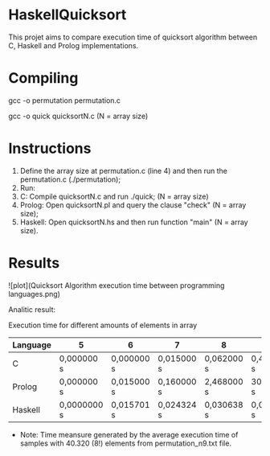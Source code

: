 # HaskellQuicksort
This projet aims to compare execution time of quicksort algorithm between C, Haskell and Prolog implementations.

# Compiling
gcc -o permutation permutation.c

gcc -o quick quicksortN.c (N = array size)

# Instructions
1.  Define the array size at permutation.c (line 4) and then run the permutation.c (./permutation);
2.  Run:
  1. C: Compile quicksortN.c and run ./quick; (N = array size)
  2. Prolog: Open quicksortN.pl and query the clause "check" (N = array size);
  3. Haskell: Open quicksortN.hs and then run function "main" (N = array size).

# Results
![plot](Quicksort Algorithm execution time between programming languages.png)

Analitic result:

Execution time for different amounts of elements in array

| Language | 5 | 6 | 7 | 8 | 9 |
|-----------|-----------|-----------|-----------|-----------|-----------|
|C	| 0,000000 s	| 0,000000 s	| 0,015000 s	| 0,062000 s |	0,453000 s|
|Prolog	| 0,000000 s |	0,015000 s |	0,160000 s |	2,468000 s |	30,708* s|
|Haskell	| 0,0000000 s	| 0,015701 s |	0,024324 s	| 0,030638 s	| 0,030791 s|

* Note: Time meansure generated by the average execution time of samples with 40.320 (8!) elements from permutation_n9.txt file.

  
